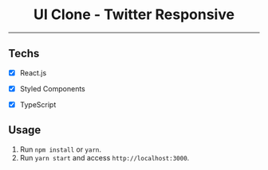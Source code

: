 <h1 align="center">
UI Clone - Twitter Responsive
</h1>

<hr>

## Techs

- [x] React.js
- [x] Styled Components
- [x] TypeScript


## Usage

1. Run `npm install` or `yarn`.<br />
2. Run `yarn start` and access `http://localhost:3000`.<br />
